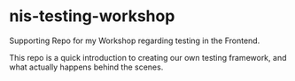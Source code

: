 # nis-testing-workshop

Supporting Repo for my Workshop regarding testing in the Frontend.

This repo is a quick introduction to creating our own testing framework, and what actually happens behind the scenes. 
